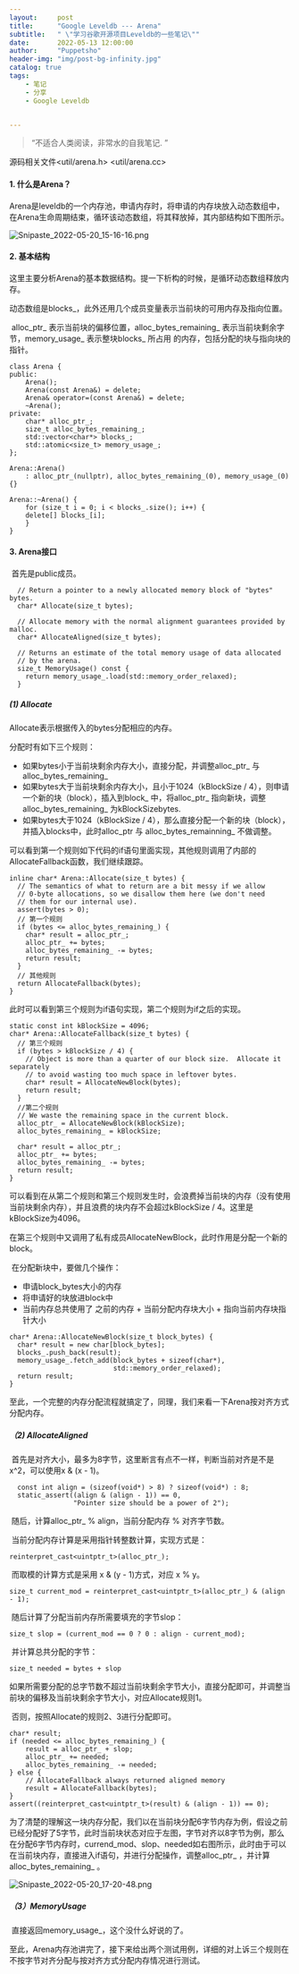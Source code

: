 ```yaml
---
layout:     post
title:      "Google Leveldb --- Arena"
subtitle:   " \"学习谷歌开源项目Leveldb的一些笔记\""
date:       2022-05-13 12:00:00
author:     "Puppetsho"
header-img: "img/post-bg-infinity.jpg"
catalog: true
tags:
    - 笔记
    - 分享
    - Google Leveldb


---
```


> “不适合人类阅读，非常水的自我笔记. ”

源码相关文件<util/arena.h> <util/arena.cc>

#### 1. 什么是Arena？

​		Arena是leveldb的一个内存池，申请内存时，将申请的内存块放入动态数组中，在Arena生命周期结束，循环该动态数组，将其释放掉，其内部结构如下图所示。

![Snipaste_2022-05-20_15-16-16.png](https://s2.loli.net/2022/05/20/nSgXFmtxVlf65AR.png)



#### 2. 基本结构

​		这里主要分析Arena的基本数据结构。提一下析构的时候，是循环动态数组释放内存。

​		动态数组是blocks_，此外还用几个成员变量表示当前块的可用内存及指向位置。

​		alloc_ptr_ 表示当前块的偏移位置，alloc_bytes_remaining_ 表示当前块剩余字节，memory_usage_ 表示整块blocks_ 所占用 的内存，包括分配的块与指向块的指针。

```
class Arena {
public:
	Arena();
	Arena(const Arena&) = delete;
	Arena& operator=(const Arena&) = delete;
	~Arena();
private:
	char* alloc_ptr_;
	size_t alloc_bytes_remaining_; 
	std::vector<char*> blocks_; 
	std::atomic<size_t> memory_usage_; 
};

Arena::Arena() 
	: alloc_ptr_(nullptr), alloc_bytes_remaining_(0), memory_usage_(0) {} 
	
Arena::~Arena() { 
	for (size_t i = 0; i < blocks_.size(); i++) { 
	delete[] blocks_[i]; 
	} 
}
```



#### 3. Arena接口

​		首先是public成员。

```
  // Return a pointer to a newly allocated memory block of "bytes" bytes.
  char* Allocate(size_t bytes);

  // Allocate memory with the normal alignment guarantees provided by malloc.
  char* AllocateAligned(size_t bytes);

  // Returns an estimate of the total memory usage of data allocated
  // by the arena.
  size_t MemoryUsage() const {
    return memory_usage_.load(std::memory_order_relaxed);
  }
```

##### (1) Allocate

Allocate表示根据传入的bytes分配相应的内存。

分配时有如下三个规则：

- 如果bytes小于当前块剩余内存大小，直接分配，并调整alloc_ptr_ 与 alloc_bytes_remaining_
- 如果bytes大于当前块剩余内存大小，且小于1024（kBlockSize / 4），则申请一个新的块（block），插入到block_ 中，将alloc_ptr_ 指向新块，调整alloc_bytes_remaining_ 为kBlockSizebytes.	
- 如果bytes大于1024（kBlockSize / 4），那么直接分配一个新的块（block），并插入blocks中，此时alloc_ptr 与 alloc_bytes_remainning_ 不做调整。	

可以看到第一个规则如下代码的if语句里面实现，其他规则调用了内部的AllocateFallback函数，我们继续跟踪。

```
inline char* Arena::Allocate(size_t bytes) {
  // The semantics of what to return are a bit messy if we allow
  // 0-byte allocations, so we disallow them here (we don't need
  // them for our internal use).
  assert(bytes > 0);
  // 第一个规则
  if (bytes <= alloc_bytes_remaining_) {
    char* result = alloc_ptr_;
    alloc_ptr_ += bytes;
    alloc_bytes_remaining_ -= bytes;
    return result;
  }
  // 其他规则
  return AllocateFallback(bytes);
}
```

此时可以看到第三个规则为if语句实现，第二个规则为if之后的实现。

```
static const int kBlockSize = 4096;
char* Arena::AllocateFallback(size_t bytes) {
  // 第三个规则
  if (bytes > kBlockSize / 4) {
    // Object is more than a quarter of our block size.  Allocate it separately
    // to avoid wasting too much space in leftover bytes.
    char* result = AllocateNewBlock(bytes);
    return result;
  }
  //第二个规则
  // We waste the remaining space in the current block.
  alloc_ptr_ = AllocateNewBlock(kBlockSize);
  alloc_bytes_remaining_ = kBlockSize;

  char* result = alloc_ptr_;
  alloc_ptr_ += bytes;
  alloc_bytes_remaining_ -= bytes;
  return result;
}
```

​	可以看到在从第二个规则和第三个规则发生时，会浪费掉当前块的内存（没有使用当前块剩余内存），并且浪费的块内存不会超过kBlockSize / 4。这里是kBlockSize为4096。

​	在第三个规则中又调用了私有成员AllocateNewBlock，此时作用是分配一个新的block。

​	在分配新块中，要做几个操作：

- 申请block_bytes大小的内存
- 将申请好的块放进block中
- 当前内存总共使用了 之前的内存 + 当前分配内存块大小 + 指向当前内存块指针大小 

```
char* Arena::AllocateNewBlock(size_t block_bytes) {
  char* result = new char[block_bytes];
  blocks_.push_back(result);
  memory_usage_.fetch_add(block_bytes + sizeof(char*),
                          std::memory_order_relaxed);
  return result;
}
```

​	至此，一个完整的内存分配流程就搞定了，同理，我们来看一下Arena按对齐方式分配内存。

##### （2) AllocateAligned

​	首先是对齐大小，最多为8字节，这里断言有点不一样，判断当前对齐是不是 x^2，可以使用x & (x - 1)。

```
  const int align = (sizeof(void*) > 8) ? sizeof(void*) : 8;
  static_assert((align & (align - 1)) == 0,
                "Pointer size should be a power of 2");
```

​	随后，计算alloc_ptr_ % align，当前分配内存 % 对齐字节数。

​	当前分配内存计算是采用指针转整数计算，实现方式是：

```
reinterpret_cast<uintptr_t>(alloc_ptr_);
```

​	而取模的计算方式是采用 x & (y - 1)方式，对应 x % y。

```
size_t current_mod = reinterpret_cast<uintptr_t>(alloc_ptr_) & (align - 1);
```

​	随后计算了分配当前内存所需要填充的字节slop：

```
size_t slop = (current_mod == 0 ? 0 : align - current_mod);
```

​	并计算总共分配的字节：

```
size_t needed = bytes + slop
```

​	如果所需要分配的总字节数不超过当前块剩余字节大小，直接分配即可，并调整当前块的偏移及当前块剩余字节大小，对应Allocate规则1。

​	否则，按照Allocate的规则2、3进行分配即可。

```
char* result; 
if (needed <= alloc_bytes_remaining_) { 
	result = alloc_ptr_ + slop; 
	alloc_ptr_ += needed; 
	alloc_bytes_remaining_ -= needed; 
} else { 
	// AllocateFallback always returned aligned memory 
	result = AllocateFallback(bytes); 
}
assert((reinterpret_cast<uintptr_t>(result) & (align - 1)) == 0);
```

​	为了清楚的理解这一块内存分配，我们以在当前块分配6字节内存为例，假设之前已经分配好了5字节，此时当前块状态对应于左图，字节对齐以8字节为例，那么在分配6字节内存时，currend_mod、slop、needed如右图所示，此时由于可以在当前块内存，直接进入if语句，并进行分配操作，调整alloc_ptr_ ，并计算alloc_bytes_remaining_ 。

![Snipaste_2022-05-20_17-20-48.png](https://s2.loli.net/2022/05/20/3b6d7UBQPepVmYZ.png)

##### （3）MemoryUsage

​		直接返回memory_usage_，这个没什么好说的了。

​		至此，Arena内存池讲完了，接下来给出两个测试用例，详细的对上诉三个规则在不按字节对齐分配与按对齐方式分配内存情况进行测试。

